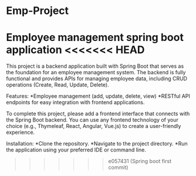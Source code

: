 # Emp-Project
Employee management spring boot application
<<<<<<< HEAD
=======


This project is a backend application built with Spring Boot that serves as the foundation for an employee management system. The backend is fully functional and provides APIs for managing employee data, including CRUD operations (Create, Read, Update, Delete).

Features:
*Employee management (add, update, delete, view)
*RESTful API endpoints for easy integration with frontend applications.

To complete this project, please add a frontend interface that connects with the Spring Boot backend. You can use any frontend technology of your choice (e.g., Thymeleaf, React, Angular, Vue.js) to create a user-friendly experience.

Installation:
*Clone the repository.
*Navigate to the project directory.
*Run the application using your preferred IDE or command line.
>>>>>>> e057431 (Spring boot first commit)
